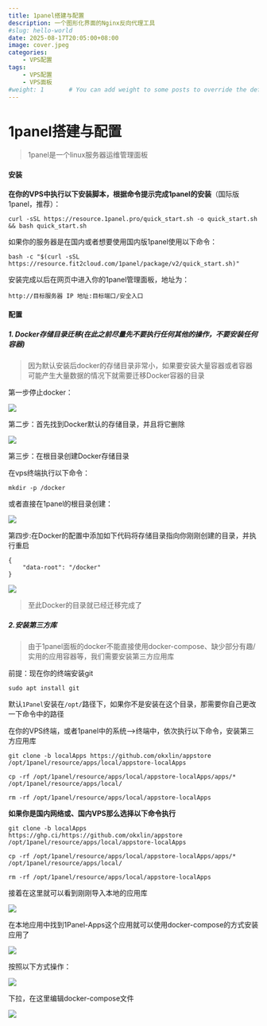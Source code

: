 ```yaml
---
title: 1panel搭建与配置
description: 一个图形化界面的Nginx反向代理工具
#slug: hello-world
date: 2025-08-17T20:05:00+08:00
image: cover.jpeg
categories:
    - VPS配置
tags:
    - VPS配置
    - VPS面板
#weight: 1       # You can add weight to some posts to override the default sorting (date descending)
---
```


# 1panel搭建与配置

> 1panel是一个linux服务器运维管理面板

#### 安装

**在你的VPS中执行以下安装脚本，根据命令提示完成1panel的安装**（国际版1panel，推荐）：

```
curl -sSL https://resource.1panel.pro/quick_start.sh -o quick_start.sh && bash quick_start.sh
```

如果你的服务器是在国内或者想要使用国内版1panel使用以下命令：

```
bash -c "$(curl -sSL https://resource.fit2cloud.com/1panel/package/v2/quick_start.sh)"
```

安装完成以后在网页中进入你的1panel管理面板，地址为：

```
http://目标服务器 IP 地址:目标端口/安全入口
```

#### 配置

##### 1. Docker存储目录迁移(在此之前尽量先不要执行任何其他的操作，不要安装任何容器)

> 因为默认安装后docker的存储目录非常小，如果要安装大量容器或者容器可能产生大量数据的情况下就需要迁移Docker容器的目录

第一步停止docker：

![](docker-1.png)

第二步：首先找到Docker默认的存储目录，并且将它删除

![](docker-2.png)

第三步：在根目录创建Docker存储目录

在vps终端执行以下命令：

```
mkdir -p /docker
```

或者直接在1panel的根目录创建：

![](docker-3.png)

第四步:在Docker的配置中添加如下代码将存储目录指向你刚刚创建的目录，并执行重启

```
{
    "data-root": "/docker"
}
```

![](docker-4.png)

> 至此Docker的目录就已经迁移完成了

##### 2.安装第三方库

> 由于1panel面板的docker不能直接使用docker-compose、缺少部分有趣/实用的应用容器等，我们需要安装第三方应用库

前提：现在你的终端安装git

```
sudo apt install git
```

默认`1Panel`安装在`/opt/`路径下，如果你不是安装在这个目录，那需要你自己更改一下命令中的路径

在你的VPS终端，或者1panel中的系统-->终端中，依次执行以下命令，安装第三方应用库

```
git clone -b localApps https://github.com/okxlin/appstore /opt/1panel/resource/apps/local/appstore-localApps
```

```
cp -rf /opt/1panel/resource/apps/local/appstore-localApps/apps/* /opt/1panel/resource/apps/local/
```

```
rm -rf /opt/1panel/resource/apps/local/appstore-localApps
```

**如果你是国内网络或、国内VPS那么选择以下命令执行**

```
git clone -b localApps https://ghp.ci/https://github.com/okxlin/appstore /opt/1panel/resource/apps/local/appstore-localApps
```

```
cp -rf /opt/1panel/resource/apps/local/appstore-localApps/apps/* /opt/1panel/resource/apps/local/
```

```
rm -rf /opt/1panel/resource/apps/local/appstore-localApps
```

接着在这里就可以看到刚刚导入本地的应用库

![](panel-1.png)

在本地应用中找到1Panel-Apps这个应用就可以使用docker-compose的方式安装应用了

![](panel-2.png)

按照以下方式操作：

![](panel-3.png)

下拉，在这里编辑docker-compose文件

![](panel-4.png)
